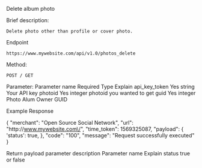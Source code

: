  Delete album photo

Brief description:

    Delete photo other than profile or cover photo.

Endpoint

    https://www.mywebsite.com/api/v1.0/photos_delete

Method:

    POST / GET

Parameter:
Parameter name 	Required 	Type 	Explain
api_key_token 	Yes 	string 	Your API key
photoid 	Yes 	integer 	photoid you wanted to get
guid 	Yes 	integer 	Photo Alum Owner GUID

Example Response

{
    "merchant": "Open Source Social Network",
    "url": "http:\/\/www.mywebsite.com\/",
    "time_token": 1569325087,
    "payload": {
		'status': true,
	},
    "code": "100",
    "message": "Request successfully executed"
}

Return payload parameter description
Parameter name 	Explain
status 	true or false
